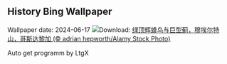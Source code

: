 ## History Bing Wallpaper
Wallpaper date: 2024-06-17
![](https://www.bing.com/th?id=OHR.HummingThistle_ZH-CN5057539905_UHD.jpg&w=1000)Download: [绿顶辉蜂鸟与巨型蓟，穆埃尔特山，哥斯达黎加 (© adrian hepworth/Alamy Stock Photo)](https://www.bing.com/th?id=OHR.HummingThistle_ZH-CN5057539905_UHD.jpg)

Auto get programm by LtgX
